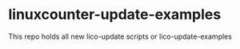 # linuxcounter-update-examples

This repo holds all new lico-update scripts or lico-update-examples
